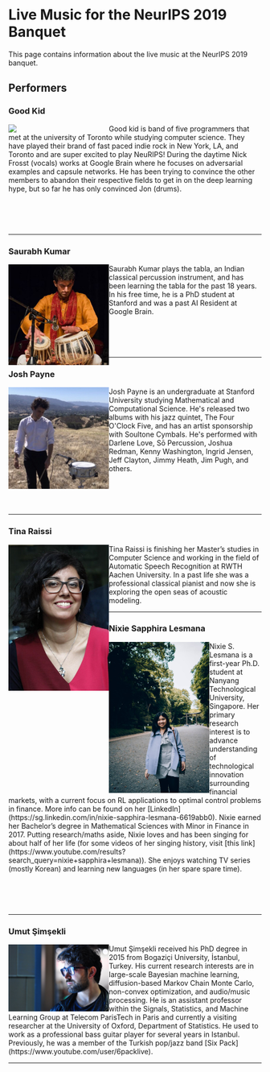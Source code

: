 # Live Music for the NeurIPS 2019 Banquet
This page contains information about the live music at the NeurIPS 2019 banquet.

## Performers

### Good Kid
<img src="images/goodkid.jpg" width=200 align="left">
Good kid is band of five programmers that met at the university of Toronto while studying computer science. They have played their brand of fast paced indie rock in New York, LA, and Toronto and are super excited to play NeuRIPS! During the daytime Nick Frosst (vocals) works at Google Brain where he focuses on adversarial examples and capsule networks. He has been trying to convince the other members to abandon their respective fields to get in on the deep learning hype, but so far he has only convinced Jon (drums).
<br><br><br><br><br>

---

### Saurabh Kumar
<img src="images/saurabh.jpg" width=200 align="left">
Saurabh Kumar plays the tabla, an Indian classical percussion instrument, and has been learning the tabla for the past 18 years. In his free time, he is a PhD student at Stanford and was a past AI Resident at Google Brain.
<br><br><br><br><br>

---

### Josh Payne
<img src="images/josh.jpg" width=200 align="left">
Josh Payne is an undergraduate at Stanford University studying Mathematical and Computational Science. He's released two albums with his jazz quintet, The Four O'Clock Five, and has an artist sponsorship with Soultone Cymbals. He's performed with Darlene Love, Sō Percussion, Joshua Redman, Kenny Washington, Ingrid Jensen, Jeff Clayton, Jimmy Heath, Jim Pugh, and others.
<br><br><br><br><br>

---

### Tina Raissi
<img src="images/tina.jpg" width=200 align="left">
Tina Raissi is finishing her Master’s studies in Computer Science and working in the field of Automatic Speech Recognition at RWTH Aachen University. In a past life she was a professional classical pianist and now she is exploring the open seas of acoustic modeling.

---

### Nixie Sapphira Lesmana
<img src="images/nixie.jpg" width=200 align="left">
Nixie S. Lesmana is a first-year Ph.D. student at Nanyang Technological University,
Singapore. Her primary research interest is to advance understanding of technological
innovation surrounding financial markets, with a current focus on RL applications to optimal
control problems in finance. More info can be found on her [LinkedIn](https://sg.linkedin.com/in/nixie-sapphira-lesmana-6619abb0).
Nixie earned her Bachelor’s degree in Mathematical Sciences with Minor in Finance in 2017.
Putting research/maths aside, Nixie loves and has been singing for about half of her life (for
some videos of her singing history, visit [this link](https://www.youtube.com/results?search_query=nixie+sapphira+lesmana)). She enjoys watching TV series (mostly
Korean) and learning new languages (in her spare spare time).
<br><br><br><br><br>

---

### Umut Şimşekli
<img src="images/umut.jpg" width=200 align="left">
Umut Şimşekli received his PhD degree in 2015 from Bogaziçi University, İstanbul, Turkey. His current research interests are in large-scale Bayesian machine learning, diffusion-based Markov Chain Monte Carlo, non-convex optimization, and audio/music processing. He is an assistant professor within the Signals, Statistics, and Machine Learning Group at Telecom ParisTech in Paris and currently a visiting researcher at the University of Oxford, Department of Statistics. He used to work as a professional bass guitar player for several years in Istanbul. Previously, he was a member of the Turkish pop/jazz band [Six Pack](https://www.youtube.com/user/6packlive).

---
